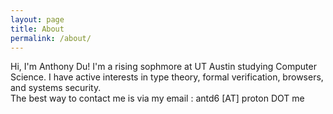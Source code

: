 ```yaml
---
layout: page
title: About
permalink: /about/
---
```

Hi, I'm Anthony Du! I'm a rising sophmore at UT Austin studying Computer Science. I have active interests in type theory, formal verification, browsers, and systems security. <br>
The best way to contact me is via my email : antd6 [AT] proton DOT me  <br>
